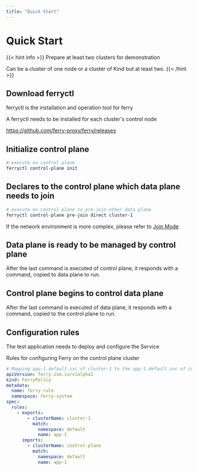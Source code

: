 ```yaml
---
title: "Quick Start"
---
```


# Quick Start
{{< hint info >}}
Prepare at least two clusters for demonstration 

Can be a cluster of one node or a cluster of Kind but at least two.
{{< /hint >}}

## Download ferryctl

ferryctl is the installation and operation tool for ferry 

A ferryctl needs to be installed for each cluster's control node 

https://github.com/ferry-proxy/ferry/releases

## Initialize control plane


``` bash
# execute on control plane
ferryctl control-plane init
```

## Declares to the control plane which data plane needs to join 

``` bash
# execute on control plane to pre-join other data plane
ferryctl control-plane pre-join direct cluster-1
```

If the network environment is more complex, please refer to [Join Mode](../join-mode)

## Data plane is ready to be managed by control plane 

After the last command is executed of control plane, it responds with a command, copied to data plane to run.

## Control plane begins to control data plane

After the last command is executed of data plane, it responds with a command, copied to the control plane to run.

## Configuration rules

The test application needs to deploy and configure the Service 

Rules for configuring Ferry on the control plane cluster

``` yaml
# Mapping app-1.default.svc of cluster-1 to the app-1.default.svc of control-plane
apiVersion: ferry.zsm.io/v1alpha1
kind: FerryPolicy
metadata:
  name: ferry-rule
  namespace: ferry-system
spec:
  rules:
    - exports:
        - clusterName: cluster-1
          match:
            namespace: default
            name: app-1
      imports:
        - clusterName: control-plane
          match:
            namespace: default
            name: app-1
```

